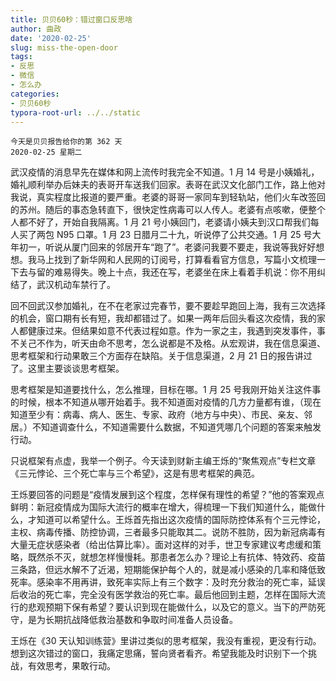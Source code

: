 ```yaml
---
title: 贝贝60秒：错过窗口反思啥
author: 曲政
date: '2020-02-25'
slug: miss-the-open-door
tags:
- 反思
- 微信
- 怎么办
categories:
- 贝贝60秒
typora-root-url: ../../static
---
```

```
今天是贝贝报告给你的第 362 天   
2020-02-25 星期二
```

 武汉疫情的消息早先在媒体和网上流传时我完全不知道。1 月 14 号是小姨婚礼，婚礼顺利举办后妹夫的表哥开车送我们回家。表哥在武汉文化部门工作，路上他对我说，真实程度比报道的要严重。老婆的哥哥一家同车到轻轨站，他们火车改签回的苏州。随后的事态急转直下，很快定性病毒可以人传人。老婆有点咳嗽，便整个人都不好了，开始自我隔离。1 月 21 号小姨回门，老婆请小姨夫到汉口帮我们每人买了两包 N95 口罩。1 月 23 日腊月二十九，听说停了公共交通。1 月 25 号大年初一，听说从厦门回来的邻居开车“跑了”。老婆问我要不要走，我说等我好好想想。我马上找到了新华网和人民网的订阅号，打算看看官方信息，写篇小文梳理一下去与留的难易得失。晚上十点，我还在写，老婆坐在床上看着手机说：你不用纠结了，武汉机动车禁行了。

回不回武汉参加婚礼，在不在老家过完春节，要不要趁早跑回上海，我有三次选择的机会，窗口期有长有短，我却都错过了。如果一两年后回头看这次疫情，我的家人都健康过来。但结果如意不代表过程如意。作为一家之主，我遇到突发事件，事不关己不作为，听天由命不思考，怎么说都是不及格。从宏观讲，我在信息渠道、思考框架和行动果敢三个方面存在缺陷。关于信息渠道，2 月 21 日的报告讲过了。这里主要谈谈思考框架。

思考框架是知道要找什么，怎么推理，目标在哪。1 月 25 号我刚开始关注这件事的时候，根本不知道从哪开始着手。我不知道面对疫情的几方力量都有谁，（现在知道至少有：病毒、病人、医生、专家、政府（地方与中央）、市民、亲友、邻居。）不知道调查什么，不知道需要什么数据，不知道凭哪几个问题的答案来触发行动。

只说框架有点虚，我举一个例子。今天读到财新主编王烁的“聚焦观点”专栏文章《三元悖论、三个死亡率与三个希望》，这是有思考框架的典范。

王烁要回答的问题是“疫情发展到这个程度，怎样保有理性的希望？”他的答案观点鲜明：新冠疫情成为国际大流行的概率在增大，得梳理一下我们知道什么，能做什么，才知道可以希望什么。王烁首先指出这次疫情的国际防控体系有个三元悖论，主权、病毒传播、防控协调，三者最多只能取其二。说防不胜防，因为新冠病毒有大量无症状感染者（给出估算比率）。面对这样的对手，世卫专家建议考虑缓和策略，既然杀不灭，就想怎样慢慢耗。那患者怎么办？理论上有抗体、特效药、疫苗三条路，但远水解不了近渴，短期能保护每个人的，就是减小感染的几率和降低致死率。感染率不用再讲，致死率实际上有三个数字：及时充分救治的死亡率，延误后收治的死亡率，完全没有医学救治的死亡率。最后他回到主题，怎样在国际大流行的悲观预期下保有希望？要认识到现在能做什么，以及它的意义。当下的严防死守，是为长期抗战降低救治基数和争取时间准备人员设备。

王烁在《30 天认知训练营》里讲过类似的思考框架，我没有重视，更没有行动。想到这次错过的窗口，我痛定思痛，誓向贤者看齐。希望我能及时识别下一个挑战，有效思考，果敢行动。

